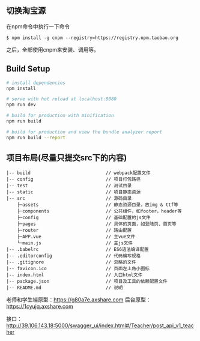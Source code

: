 ## 切换淘宝源
在npm命令中执行一下命令

```
$ npm install -g cnpm --registry=https://registry.npm.taobao.org
```
之后，全部使用cnpm来安装、调用等。

## Build Setup

``` bash
# install dependencies
npm install

# serve with hot reload at localhost:8080
npm run dev

# build for production with minification
npm run build

# build for production and view the bundle analyzer report
npm run build --report
```
## 项目布局(尽量只提交src下的内容)
```
|-- build                            // webpack配置文件
|-- config                           // 项目打包路径
|-- test                             // 测试目录
|-- static                           // 项目静态资源
|-- src                              // 源码目录
    ├─assets                         // 静态资源目录，放img & ttf等
    ├─components                     // 公共组件，如footer，header等
    ├─config                         // 基础配置的js文件
    ├─pages                          // 具体的页面，如登陆页、首页等
    ├─router                         // 路由配置  
    ├─APP.vue                        // 主vue文件
    └─main.js                        // 主js文件         
|-- .babelrc                         // ES6语法编译配置
|-- .editorconfig                    // 代码编写规格
|-- .gitignore                       // 忽略的文件
|-- favicon.ico                      // 页面左上角小图标
|-- index.html                       // 入口html文件
|-- package.json                     // 项目及工具的依赖配置文件
|-- README.md                        // 说明

```

老师和学生端原型：https://g80a7e.axshare.com
后台原型：https://1cyujq.axshare.com

接口：http://39.106.143.18:5000/swagger_ui/index.html#/Teacher/post_api_v1_teacher